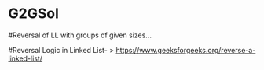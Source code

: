 # G2GSol

#Reversal of LL with groups of given sizes...

#Reversal Logic in Linked List- > https://www.geeksforgeeks.org/reverse-a-linked-list/ 
